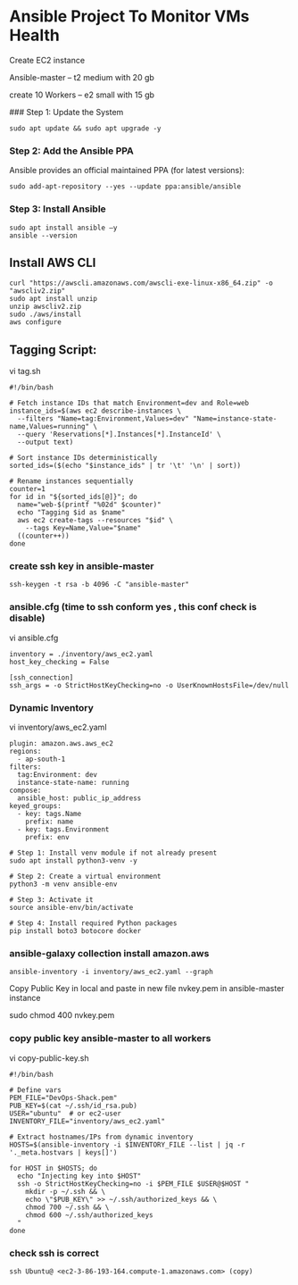 #  Ansible Project To Monitor VMs Health
<p>
Create EC2 instance 
  
Ansible-master – t2 medium with 20 gb

create 10 Workers – e2 small with 15 gb
</p>
### Step 1: Update the System

```
sudo apt update && sudo apt upgrade -y
```
### Step 2: Add the Ansible PPA

Ansible provides an official maintained PPA (for latest versions):

```
sudo add-apt-repository --yes --update ppa:ansible/ansible
```
### Step 3: Install Ansible

```
sudo apt install ansible –y
ansible --version
```
## Install AWS CLI
```
curl "https://awscli.amazonaws.com/awscli-exe-linux-x86_64.zip" -o "awscliv2.zip"
sudo apt install unzip
unzip awscliv2.zip
sudo ./aws/install
aws configure
```
## Tagging Script:
vi tag.sh
```
#!/bin/bash

# Fetch instance IDs that match Environment=dev and Role=web
instance_ids=$(aws ec2 describe-instances \
  --filters "Name=tag:Environment,Values=dev" "Name=instance-state-name,Values=running" \
  --query 'Reservations[*].Instances[*].InstanceId' \
  --output text)

# Sort instance IDs deterministically
sorted_ids=($(echo "$instance_ids" | tr '\t' '\n' | sort))

# Rename instances sequentially
counter=1
for id in "${sorted_ids[@]}"; do
  name="web-$(printf "%02d" $counter)"
  echo "Tagging $id as $name"
  aws ec2 create-tags --resources "$id" \
    --tags Key=Name,Value="$name"
  ((counter++))
done

```
### create ssh key in ansible-master

```
ssh-keygen -t rsa -b 4096 -C "ansible-master"
```

### ansible.cfg (time to ssh conform yes , this conf check is disable)
vi ansible.cfg

```[defaults]
inventory = ./inventory/aws_ec2.yaml
host_key_checking = False

[ssh_connection]
ssh_args = -o StrictHostKeyChecking=no -o UserKnownHostsFile=/dev/null
```
### Dynamic Inventory

vi inventory/aws_ec2.yaml 

```
plugin: amazon.aws.aws_ec2
regions:
  - ap-south-1
filters:
  tag:Environment: dev
  instance-state-name: running
compose:
  ansible_host: public_ip_address
keyed_groups:
  - key: tags.Name
    prefix: name
  - key: tags.Environment
    prefix: env
```
```
# Step 1: Install venv module if not already present
sudo apt install python3-venv -y

# Step 2: Create a virtual environment
python3 -m venv ansible-env

# Step 3: Activate it
source ansible-env/bin/activate

# Step 4: Install required Python packages
pip install boto3 botocore docker
```
### ansible-galaxy collection install amazon.aws

```
ansible-inventory -i inventory/aws_ec2.yaml --graph
```
<p>
Copy Public Key in local  <nvkey.pem> and paste in new file nvkey.pem in ansible-master instance 
    
sudo chmod 400 nvkey.pem

</p>

### copy public key ansible-master to all workers 

vi copy-public-key.sh

```
#!/bin/bash

# Define vars
PEM_FILE="DevOps-Shack.pem"
PUB_KEY=$(cat ~/.ssh/id_rsa.pub)
USER="ubuntu"  # or ec2-user
INVENTORY_FILE="inventory/aws_ec2.yaml"

# Extract hostnames/IPs from dynamic inventory
HOSTS=$(ansible-inventory -i $INVENTORY_FILE --list | jq -r '._meta.hostvars | keys[]')

for HOST in $HOSTS; do
  echo "Injecting key into $HOST"
  ssh -o StrictHostKeyChecking=no -i $PEM_FILE $USER@$HOST "
    mkdir -p ~/.ssh && \
    echo \"$PUB_KEY\" >> ~/.ssh/authorized_keys && \
    chmod 700 ~/.ssh && \
    chmod 600 ~/.ssh/authorized_keys
  "
done

```
### check ssh is correct

```
ssh Ubuntu@ <ec2-3-86-193-164.compute-1.amazonaws.com> (copy)
```



